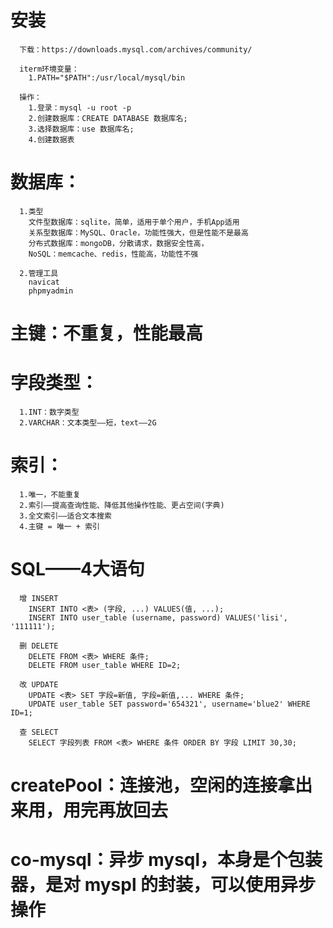 # 安装
```
  下载：https://downloads.mysql.com/archives/community/

  iterm环境变量：
    1.PATH="$PATH":/usr/local/mysql/bin

  操作：
    1.登录：mysql -u root -p
    2.创建数据库：CREATE DATABASE 数据库名;
    3.选择数据库：use 数据库名;
    4.创建数据表
```

# 数据库：
```
  1.类型
    文件型数据库：sqlite，简单，适用于单个用户，手机App适用
    关系型数据库：MySQL、Oracle，功能性强大，但是性能不是最高
    分布式数据库：mongoDB，分散请求，数据安全性高，
    NoSQL：memcache、redis，性能高，功能性不强

  2.管理工具
    navicat
    phpmyadmin
```

# 主键：不重复，性能最高

# 字段类型：
```
  1.INT：数字类型
  2.VARCHAR：文本类型——短，text——2G
```

# 索引：
```
  1.唯一，不能重复
  2.索引——提高查询性能、降低其他操作性能、更占空间(字典)
  3.全文索引——适合文本搜索
  4.主键 = 唯一 + 索引
```

# SQL——4大语句
```
  增 INSERT
    INSERT INTO <表> (字段, ...) VALUES(值, ...);
    INSERT INTO user_table (username, password) VALUES('lisi', '111111');

  删 DELETE
    DELETE FROM <表> WHERE 条件;
    DELETE FROM user_table WHERE ID=2;
  
  改 UPDATE
    UPDATE <表> SET 字段=新值, 字段=新值,... WHERE 条件;
    UPDATE user_table SET password='654321', username='blue2' WHERE ID=1;
  
  查 SELECT
    SELECT 字段列表 FROM <表> WHERE 条件 ORDER BY 字段 LIMIT 30,30;
```

# createPool：连接池，空闲的连接拿出来用，用完再放回去

# co-mysql：异步 mysql，本身是个包装器，是对 myspl 的封装，可以使用异步操作 
